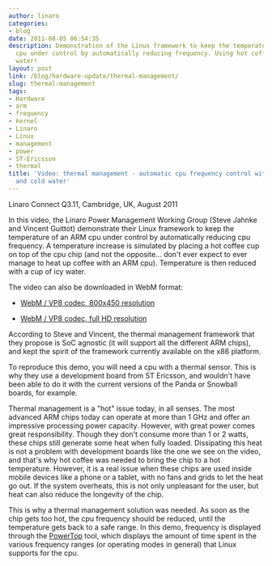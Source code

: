 ```yaml
---
author: linaro
categories:
- blog
date: 2011-08-05 06:54:35
description: Demonstration of the Linux framework to keep the temperature of an ARM
  cpu under control by automatically reducing frequency. Using hot coffee and cold
  water!
layout: post
link: /blog/hardware-update/thermal-management/
slug: thermal-management
tags:
- Hardware
- arm
- frequency
- kernel
- Linaro
- Linux
- management
- power
- ST-Ericsson
- thermal
title: 'Video: thermal management - automatic cpu frequency control with hot coffee
  and cold water'
---
```


Linaro Connect Q3.11, Cambridge, UK, August 2011

In this video, the Linaro Power Management Working Group (Steve Jahnke and Vincent Guittot) demonstrate their Linux framework to keep the temperature of an ARM cpu under control by automatically reducing cpu frequency. A temperature increase is simulated by placing a hot coffee cup on top of the cpu chip (and not the opposite... don't ever expect to ever manage to heat up coffee with an ARM cpu). Temperature is then reduced with a cup of icy water.

The video can also be downloaded in WebM format:

  * [WebM / VP8 codec, 800x450 resolution](http://free-electrons.com/pub/video/2011/aug/linaro-2011-q3-jahnke-guittot-thermal-management-450p.webm)


  * [WebM / VP8 codec, full HD resolution](http://free-electrons.com/pub/video/2011/aug/linaro-2011-q3-jahnke-guittot-thermal-management.webm)

According to Steve and Vincent, the thermal management framework that they propose is SoC agnostic (it will support all the different ARM chips), and kept the spirit of the framework currently available on the x86 platform.

To reproduce this demo, you will need a cpu with a thermal sensor. This is why they use a development board from ST Ericsson, and wouldn't have been able to do it with the current versions of the Panda or Snowball boards, for example.

Thermal management is a "hot" issue today, in all senses. The most advanced ARM chips today can operate at more than 1 GHz and offer an impressive processing power capacity. However, with great power comes great responsibility. Though they don't consume more than 1 or 2 watts, these chips still generate some heat when fully loaded. Dissipating this heat is not a problem with development boards like the one we see on the video, and that's why hot coffee was needed to bring the chip to a hot temperature. However, it is a real issue when these chips are used inside mobile devices like a phone or a tablet,  with no fans and grids to let the heat go out. If the system overheats, this is not only unpleasant for the user, but heat can also reduce the longevity of the chip.

This is why a thermal management solution was needed. As soon as the chip gets too hot, the cpu frequency should be reduced, until the temperature gets back to a safe range. In this demo, frequency is displayed through the [PowerTop](http://www.lesswatts.org/projects/powertop/) tool, which displays the amount of time spent in the various frequency ranges (or operating modes in general) that Linux supports for the cpu.